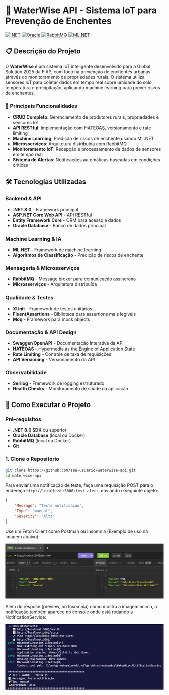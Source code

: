 # 🌊 WaterWise API - Sistema IoT para Prevenção de Enchentes

[![.NET](https://img.shields.io/badge/.NET-8.0-blue.svg)](https://dotnet.microsoft.com/)
[![Oracle](https://img.shields.io/badge/Oracle-Database-red.svg)](https://www.oracle.com/)
[![RabbitMQ](https://img.shields.io/badge/RabbitMQ-Messaging-orange.svg)](https://www.rabbitmq.com/)
[![ML.NET](https://img.shields.io/badge/ML.NET-Machine%20Learning-green.svg)](https://dotnet.microsoft.com/apps/machinelearning-ai/ml-dotnet)

## 📋 Descrição do Projeto

O **WaterWise** é um sistema IoT inteligente desenvolvido para a Global Solution 2025 da FIAP, com foco na prevenção de enchentes urbanas através do monitoramento de propriedades rurais. O sistema utiliza sensores IoT para coletar dados em tempo real sobre umidade do solo, temperatura e precipitação, aplicando machine learning para prever riscos de enchentes.

### 🎯 Principais Funcionalidades

- **CRUD Completo**: Gerenciamento de produtores rurais, propriedades e sensores IoT
- **API RESTful**: Implementação com HATEOAS, versionamento e rate limiting
- **Machine Learning**: Predição de riscos de enchente usando ML.NET
- **Microsserviços**: Arquitetura distribuída com RabbitMQ
- **Monitoramento IoT**: Recepção e processamento de dados de sensores em tempo real
- **Sistema de Alertas**: Notificações automáticas baseadas em condições críticas

## 🛠️ Tecnologias Utilizadas

### Backend & API
- **.NET 8.0** - Framework principal
- **ASP.NET Core Web API** - API RESTful
- **Entity Framework Core** - ORM para acesso a dados
- **Oracle Database** - Banco de dados principal

### Machine Learning & IA
- **ML.NET** - Framework de machine learning
- **Algoritmos de Classificação** - Predição de riscos de enchente

### Mensageria & Microsserviços
- **RabbitMQ** - Message broker para comunicação assíncrona
- **Microsserviços** - Arquitetura distribuída

### Qualidade & Testes
- **XUnit** - Framework de testes unitários
- **FluentAssertions** - Biblioteca para assertions mais legíveis
- **Moq** - Framework para mock objects

### Documentação & API Design
- **Swagger/OpenAPI** - Documentação interativa da API
- **HATEOAS** - Hypermedia as the Engine of Application State
- **Rate Limiting** - Controle de taxa de requisições
- **API Versioning** - Versionamento da API

### Observabilidade
- **Serilog** - Framework de logging estruturado
- **Health Checks** - Monitoramento de saúde da aplicação

## 🚀 Como Executar o Projeto

### Pré-requisitos

- **.NET 8.0 SDK** ou superior
- **Oracle Database** (local ou Docker)
- **RabbitMQ** (local ou Docker)
- **Git**

### 1. Clone o Repositório

```bash
git clone https://github.com/seu-usuario/waterwise-api.git
cd waterwise-api
```

Para enviar uma notificação de teste, faça uma requisição POST para o endereço `http://localhost:5086/test-alert`, enviando o seguinte objeto:
```json
{
	"Message": "Teste notificação",
	"Type": "manual",
	"Severity": "Alta"
}
```

Use um Fetch Client como Postman ou Insomnia (Exemplo de uso na imagem abaixo):

<img src="./imgs/POST-alert-notification.png"/>

Além do respose (preview, no Insomnia) como mostra a imagem acima, a notificação também aparece no console onde está rodando a NotificationService:

<img src="./imgs/console-alert-notification.png"/>